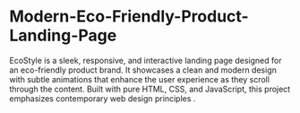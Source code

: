 # Modern-Eco-Friendly-Product-Landing-Page
EcoStyle is a sleek, responsive, and interactive landing page designed for an eco-friendly product brand. It showcases a clean and modern design with subtle animations that enhance the user experience as they scroll through the content. Built with pure HTML, CSS, and JavaScript, this project emphasizes contemporary web design principles .
